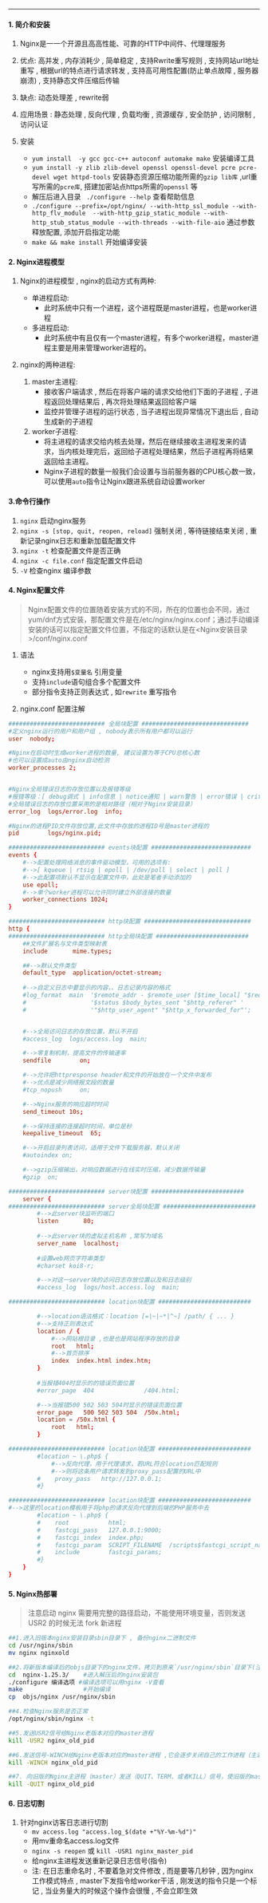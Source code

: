 - - -
#### 1. 简介和安装
1. Nginx是⼀一个开源且⾼高性能、可靠的HTTP中间件、代理理服务

2. 优点: 高并发 , 内存消耗少 , 简单稳定 , 支持Rwrite重写规则 , 支持网站url地址重写 , 根据url的特点进行请求转发 , 支持高可用性配置(防止单点故障 , 服务器崩溃) , 支持静态文件压缩后传输

3. 缺点: 动态处理差 , rewrite弱
 
4. 应用场景 : 静态处理 , 反向代理 , 负载均衡 , 资源缓存 , 安全防护 , 访问限制 , 访问认证

5. 安装
	- `yum install  -y gcc gcc-c++ autoconf automake make` 安装编译工具
	- `yum install -y zlib zlib-devel openssl openssl-devel pcre pcre-devel wget httpd-tools` 安装静态资源压缩功能所需的`gzip lib库` ,url重写所需的`pcre库`, 搭建加密站点https所需的`openssl` 等
	- 解压后进入目录 ` ./configure --help` 查看帮助信息
	- `./configure --prefix=/opt/nginx/ --with-http_ssl_module --with-http_flv_module  --with-http_gzip_static_module --with-http_stub_status_module --with-threads --with-file-aio` 通过参数释放配置, 添加开启指定功能
	- `make && make install` 开始编译安装
#### 2. Nginx进程模型
1. Nginx的进程模型 , nginx的启动方式有两种:
	- 单进程启动:
		- 此时系统中只有一个进程，这个进程既是master进程，也是worker进程
	- 多进程启动: 
		- 此时系统中有且仅有一个master进程，有多个worker进程，master进程主要是用来管理worker进程的。

2. nginx的两种进程:
	1. master主进程:
		- 接收客户端请求 , 然后在将客户端的请求交给他们下面的子进程 , 子进程返回处理结果后 , 再次将处理结果返回给客户端
		- 监控并管理子进程的运行状态 , 当子进程出现异常情况下退出后 , 自动生成新的子进程
	2. worker子进程:
		- 将主进程的请求交给内核去处理，然后在继续接收主进程发来的请求，当内核处理完后，返回给子进程处理结果，然后子进程再将结果返回给主进程。
		- Nginx子进程的数量一般我们会设置与当前服务器的CPU核心数一致，可以使用`auto`指令让Nginx跟进系统自动设置worker

#### 3.命令行操作
1. `nginx` 启动nginx服务
2. `nginx -s [stop, quit, reopen, reload]` 强制关闭 , 等待链接结束关闭 , 重新记录nginx日志和重新加载配置文件
3. `nginx -t` 检查配置文件是否正确
4. `nginx -c file.conf` 指定配置文件启动
5. `-V` 检查nginx 编译参数

#### 4. Nginx配置文件
>Nginx配置文件的位置随着安装方式的不同，所在的位置也会不同，通过yum/dnf方式安装，那配置文件是在/etc/nginx/nginx.conf；通过手动编译安装的话可以指定配置文件位置，不指定的话默认是在<Nginx安装目录>/conf/nginx.conf

1. 语法
	- nginx支持用`$变量名` 引用变量
	- 支持`include`语句组合多个配置文件
	- 部分指令支持正则表达式 , 如`rewrite` 重写指令

2. nginx.conf 配置注解
```nginx.conf
########################### 全局块配置 ##############################
#定义nginx运行的用户和用户组 , nobody表示所有用户都可以运行
user  nobody;

#Nginx在启动时生成worker进程的数量, 建议设置为等于CPU总核心数
#也可以设置成auto由nginx自动检测
worker_processes 2;


#Nginx全局错误日志的存放位置以及报错等级
#报错等级：[ debug调式 | info信息 | notice通知 | warn警告 | error错误 | crit重要 ]
#全局错误日志的存放位置采用的是相对路径（相对于Nginx安装目录）
error_log  logs/error.log  info;

#Nginx的进程PID文件存放位置,此文件中存放的进程ID号是master进程的
pid        logs/nginx.pid;

########################### events块配置 ############################ 
events { 
	#-->配置处理网络消息的事件驱动模型，可用的选项有:
	#-->[ kqueue | rtsig | epoll | /dev/poll | select | poll ]
	#-->此配置项默认不显示在配置文件中，此处是笔者手动添加的 
	use epoll; 
	#-->单个worker进程可以允许同时建立外部连接的数量 
	worker_connections 1024; 
}

########################### http块配置 ##############################
http {
########################### http全局块配置 ##########################
	##文件扩展名与文件类型映射表
    include       mime.types;

	##-->默认文件类型
    default_type  application/octet-stream;
	
	#-->自定义日志中要显示的内容，、日志记录内容的格式 
    #log_format  main  '$remote_addr - $remote_user [$time_local] "$request" '
    #                  '$status $body_bytes_sent "$http_referer" '
    #                  '"$http_user_agent" "$http_x_forwarded_for"';


	#-->全局访问日志的存放位置，默认不开启
	#access_log  logs/access.log  main;

	#-->零复制机制，提高文件的传输速率
	sendfile        on;

	#-->允许把httpresponse header和文件的开始放在一个文件中发布
	#-->优点是减少网络报文段的数量
    #tcp_nopush     on;

	#-->Nginx服务的响应超时时间
	send_timeout 10s;

	#-->保持连接的连接超时时间，单位是秒
    keepalive_timeout  65;

	#-->开启目录列表访问，适用于文件下载服务器，默认关闭
	#autoindex on;

	#-->gzip压缩输出，对响应数据进行在线实时压缩，减少数据传输量
    #gzip  on;

########################### server块配置 ##########################
	server {
########################### server全局块配置 ##########################
		#-->此server块监听的端口
        listen       80;
        
		#-->此server块的虚拟主机名称 ,常写为域名
        server_name  localhost;
        
		#设置web网页字符串类型
        #charset koi8-r;

		#-->对这一server块的访问日志存放位置以及和日志级别
        #access_log  logs/host.access.log  main;

########################### location块配置 ##########################

		#-->location语法格式：location [=|~|~*|^~] /path/ { ... }
		#-->支持正则表达式
        location / {
	        #-->网站根目录 ,也是也是网站程序存放的目录
            root   html;
            #-->首页排序
            index  index.html index.htm;
        }
        
		#当报错404时显示的的错误页面位置
		#error_page  404              /404.html;

		#-->当报错500 502 503 504时显示的错误页面位置
        error_page   500 502 503 504  /50x.html;
        location = /50x.html {
            root   html;
        }

########################### location块配置 ##########################
        #location ~ \.php$ {
	        #-->反向代理，用于代理请求，若URL符合location匹配规则 
			#-->则将这条用户请求转发到proxy_pass配置的URL中
        #    proxy_pass   http://127.0.0.1;
        #}

########################### location块配置 ##########################
#-->这里的location模板用于将php的请求反向代理到后端的PHP服务中去
        #location ~ \.php$ {
        #    root           html;
        #    fastcgi_pass   127.0.0.1:9000;
        #    fastcgi_index  index.php;
        #    fastcgi_param  SCRIPT_FILENAME  /scripts$fastcgi_script_name;
        #    include        fastcgi_params;
        #}
    }
}

```  

#### 5. Nginx热部署
> 注意启动 nginx 需要用完整的路径启动，不能使用环境变量，否则发送 USR2 的时候无法 fork 新进程
```bash
##1.进入旧版本nginx安装目录sbin目录下 , 备份nginx二进制文件
cd /usr/nginx/sbin 
mv nginx nginxold

##2.将新版本编译后的objs目录下的nginx文件，拷贝到原来`/usr/nginx/sbin`目录下(注: 新版本编译参数必须和旧版本一样可用 nginx -V查看)
cd  nginx-1.25.3/    #进入解压后的nginx安装包
./configure 编译选项 #编译选项可以用nginx -V查看
make                 #开始编译
cp  objs/nginx /usr/nginx/sbin 

##4.检查Nginx服务是否正常
/opt/nginx/sbin/nginx -t

##5.发送USR2信号给Nginx老版本对应的master进程
kill -USR2 nginx_old_pid

##6.发送信号-WINCH给Nginx老版本对应的master进程 ,它会逐步关闭自己的工作进程（主进程不退出），这时所有的用户请求都会由新版的Nginx进程处理 , 需要回退版本继续使用旧版本Nginx，可向旧的Nginx主进程发送HUP信号，它会重新启动工作进程 , 然后可以将新版Nginx进程使用信号进行杀死（使用QUIT、TERM、或者KILL）
kill -WINCH nginx_old_pid

##7. 向旧版的Nginx主进程（master）发送（QUIT、TERM、或者KILL）信号，使旧版的master进程退出
kill -QUIT nginx_old_pid
```



#### 6. 日志切割
1. 针对nginx访客日志进行切割
	- `mv access.log "access.log_$(date +"%Y-%m-%d")"`
	- 用mv重命名access.log文件
	- `nginx -s reopen` 或 `kill -USR1 nginx_master_pid`
	- 给nginx主进程发送重新记录日志信号(指令)
	- 注: 在日志重命名时 , 不要着急对文件修改 , 而是要等几秒钟 , 因为nginx工作模式特点 , master下发指令给worker干活 , 刚发送的指令只是一个标记 , 当业务量大的时候这个操作会很慢 , 不会立即生效


